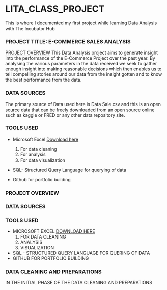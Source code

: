 # LITA_CLASS_PROJECT
This is where I documented my first project while learning Data Analysis with The Incubator Hub

### PROJECT TITLE: E-COMMERCE SALES ANALYSIS

[PROJECT OVERVIEW](project-overview)
This Data Analysis project aims to generate insight into the performance of the E-Commerce Project over the past year. By analysing the various parameters in the data received we seek to gather enough insight into making reasonable decisions which then enables us to tell compelling stories around our data from the insight gotten and to know the best performance from the data.
 
### DATA SOURCES
The primary source of Data used here is Data Sale.csv and this is an open source data that can be freely downloaded from an open source online such as kaggle or FRED or any other data repository site. 

### TOOLS USED
- Microsoft Excel [Download here](https://www.microsoft.com)
  1. For data cleaning
  2. For analysis
  3. For data visualization
     
- SQL- Structured Query Language for querying of data 
- Github for portfolio  building

### PROJECT OVERVIEW

### DATA SOURCES

### TOOLS USED
- MICROSOFT EXCEL [DOWNLOAD HERE](https://www.microsoft.com/en-us/microsoft-365/excel)
  1. FOR DATA CLEANING
  2. ANALYSIS
  3. VISUALIZATION
- SQL - STRUCTURED QUERY LANGUAGE FOR QUERING OF DATA
- GITHUB FOR PORTFOLIO BUILDING
### DATA CLEANING AND PREPARATIONS
IN THE INITIAL PHASE OF THE DATA CLEANING AND PREPARATIONS

